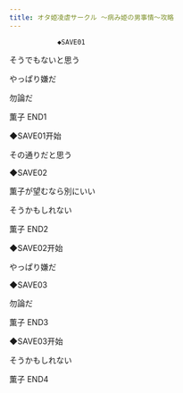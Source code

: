 ```yaml
---
title: オタ姫凌虐サークル ～病み姫の男事情～攻略
---
```


                ◆SAVE01

そうでもないと思う

やっぱり嫌だ

勿論だ



薫子 END1



◆SAVE01开始

その通りだと思う

◆SAVE02

薫子が望むなら別にいい

そうかもしれない



薫子 END2



◆SAVE02开始

やっぱり嫌だ

◆SAVE03

勿論だ



薫子 END3



◆SAVE03开始

そうかもしれない



薫子 END4


              

